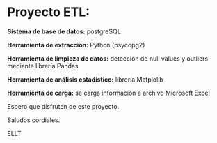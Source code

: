 # Proyecto ETL:

**Sistema de base de datos:** postgreSQL

**Herramienta de extracción:** Python (psycopg2)

**Herramienta de limpieza de datos:** detección de null values y outliers mediante librería Pandas

**Herramienta de análisis estadístico:** librería Matplolib

**Herramienta de carga:** se carga información a archivo Microsoft Excel

Espero que disfruten de este proyecto.

Saludos cordiales.

ELLT
